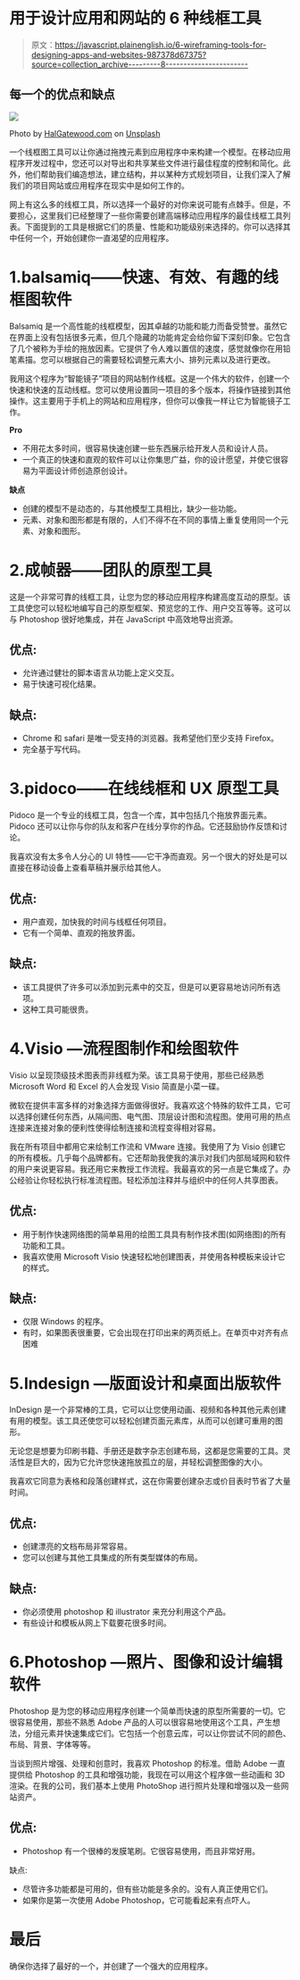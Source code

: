 # 用于设计应用和网站的 6 种线框工具

> 原文：<https://javascript.plainenglish.io/6-wireframing-tools-for-designing-apps-and-websites-987378d67375?source=collection_archive---------8----------------------->

## 每一个的优点和缺点

![](img/7527400bcaf88d094eeb1f4c8f7d5bb8.png)

Photo by [HalGatewood.com](https://unsplash.com/@halacious?utm_source=medium&utm_medium=referral) on [Unsplash](https://unsplash.com?utm_source=medium&utm_medium=referral)

一个线框图工具可以让你通过拖拽元素到应用程序中来构建一个模型。在移动应用程序开发过程中，您还可以对导出和共享某些文件进行最佳程度的控制和简化。此外，他们帮助我们编造想法，建立结构，并以某种方式规划项目，让我们深入了解我们的项目网站或应用程序在现实中是如何工作的。

网上有这么多的线框工具，所以选择一个最好的对你来说可能有点棘手。但是，不要担心，这里我们已经整理了一些你需要创建高端移动应用程序的最佳线框工具列表。下面提到的工具是根据它们的质量、性能和功能级别来选择的。你可以选择其中任何一个，开始创建你一直渴望的应用程序。

# 1.balsamiq——快速、有效、有趣的线框图软件

Balsamiq 是一个高性能的线框模型，因其卓越的功能和能力而备受赞誉。虽然它在界面上没有包括很多元素，但几个隐藏的功能肯定会给你留下深刻印象。它包含了几个被称为手绘的拖放因素。它提供了令人难以置信的速度，感觉就像你在用铅笔素描。您可以根据自己的需要轻松调整元素大小、排列元素以及进行更改。

我用这个程序为“智能镜子”项目的网站制作线框。这是一个伟大的软件，创建一个快速和快速的互动线框。您可以使用设置同一项目的多个版本，将操作链接到其他操作。这主要用于手机上的网站和应用程序，但你可以像我一样让它为智能镜子工作。

**Pro**

*   不用花太多时间，很容易快速创建一些东西展示给开发人员和设计人员。
*   一个真正的快速和直观的软件可以让你集思广益，你的设计愿望，并使它很容易为平面设计师创造原创设计。

**缺点**

*   创建的模型不是动态的，与其他模型工具相比，缺少一些功能。
*   元素、对象和图形都是有限的，人们不得不在不同的事情上重复使用同一个元素、对象和图形。

# 2.成帧器——团队的原型工具

这是一个非常可靠的线框工具，让您为您的移动应用程序构建高度互动的原型。该工具使您可以轻松地编写自己的原型框架、预览您的工作、用户交互等等。这可以与 Photoshop 很好地集成，并在 JavaScript 中高效地导出资源。

## 优点:

*   允许通过健壮的脚本语言从功能上定义交互。
*   易于快速可视化结果。

## 缺点:

*   Chrome 和 safari 是唯一受支持的浏览器。我希望他们至少支持 Firefox。
*   完全基于写代码。

# 3.pidoco——在线线框和 UX 原型工具

Pidoco 是一个专业的线框工具，包含一个库，其中包括几个拖放界面元素。Pidoco 还可以让你与你的队友和客户在线分享你的作品。它还鼓励协作反馈和讨论。

我喜欢没有太多令人分心的 UI 特性——它干净而直观。另一个很大的好处是可以直接在移动设备上查看草稿并展示给其他人。

## 优点:

*   用户直观，加快我的时间与线框任何项目。
*   它有一个简单、直观的拖放界面。

## 缺点:

*   该工具提供了许多可以添加到元素中的交互，但是可以更容易地访问所有选项。
*   这种工具可能很贵。

# 4.Visio —流程图制作和绘图软件

Visio 以呈现顶级技术图表而非线框为荣。该工具易于使用，那些已经熟悉 Microsoft Word 和 Excel 的人会发现 Visio 简直是小菜一碟。

微软在提供丰富多样的对象选择方面做得很好。我喜欢这个特殊的软件工具，它可以选择创建任何东西，从隔间图、电气图、顶层设计图和流程图。使用可用的热点连接来连接对象的便利性使得绘制连接和流程变得相对容易。

我在所有项目中都用它来绘制工作流和 VMware 连接。我使用了为 Visio 创建它的所有模板。几乎每个品牌都有。它还帮助我使我的演示对我们内部局域网和软件的用户来说更容易。我还用它来教授工作流程。我最喜欢的另一点是它集成了。办公经验让你轻松执行标准流程图。轻松添加注释并与组织中的任何人共享图表。

## 优点:

*   用于制作快速网络图的简单易用的绘图工具具有制作技术图(如网络图)的所有功能和工具。
*   我喜欢使用 Microsoft Visio 快速轻松地创建图表，并使用各种模板来设计它的样式。

## 缺点:

*   仅限 Windows 的程序。
*   有时，如果图表很重要，它会出现在打印出来的两页纸上。在单页中对齐有点困难

# 5.Indesign —版面设计和桌面出版软件

InDesign 是一个非常棒的工具，它可以让您使用动画、视频和各种其他元素创建有用的模型。该工具还使您可以轻松创建页面元素库，从而可以创建可重用的图形。

无论您是想要为印刷书籍、手册还是数字杂志创建布局，这都是您需要的工具。灵活性是巨大的，因为它允许您快速拖放孤立的层，并轻松调整图像的大小。

我喜欢它同意为表格和段落创建样式，这在你需要创建杂志或价目表时节省了大量时间。

## 优点:

*   创建漂亮的文档布局非常容易。
*   您可以创建与其他工具集成的所有类型媒体的布局。

## 缺点:

*   你必须使用 photoshop 和 illustrator 来充分利用这个产品。
*   有些设计和模板从网上下载要花很多时间。

# 6.Photoshop —照片、图像和设计编辑软件

Photoshop 是为您的移动应用程序创建一个简单而快速的原型所需要的一切。它很容易使用，那些不熟悉 Adobe 产品的人可以很容易地使用这个工具，产生想法，分组元素并快速集成它们。它包括一个创意云库，可以让你尝试不同的颜色、布局、背景、字体等等。

当谈到照片增强、处理和创意时，我喜欢 Photoshop 的标准。借助 Adobe 一直提供给 Photoshop 的工具和增强功能，我现在可以用这个程序做一些动画和 3D 渲染。在我的公司，我们基本上使用 PhotoShop 进行照片处理和增强以及一些网站资产。

## 优点:

*   Photoshop 有一个很棒的发膜笔刷。它很容易使用，而且非常好用。

缺点:

*   尽管许多功能都是可用的，但有些功能是多余的。没有人真正使用它们。
*   如果你是第一次使用 Adobe Photoshop，它可能看起来有点吓人。

# 最后

确保你选择了最好的一个，并创建了一个强大的应用程序。